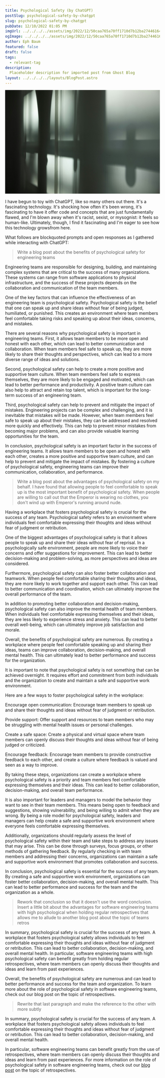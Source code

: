 ```yaml
---
title: Psychological Safety (by ChatGPT)
postSlug: psychological-safety-by-chatgpt
slug: psychological-safety-by-chatgpt
pubDate: 12/10/2022 01:05 PM
imgUrl: ../../../../assets/img/2022/12/50caa765a70ff1710d7b12ba274461642f31ad15.jpeg
ogImage: ../../../../assets/img/2022/12/50caa765a70ff1710d7b12ba274461642f31ad15.jpeg
author: Eph Baum
featured: false
draft: false
tags:
  - relevant-tag
description:
  Placeholder description for imported post from Ghost Blog
layout: ../../../../layouts/BlogPost.astro
---
```


![Featured Image](../../../../assets/img/2022/12/50caa765a70ff1710d7b12ba274461642f31ad15.jpeg)

I have begun to toy with ChatGPT, like so many others out there. It's a fascinating technology. It's shocking how often it's been wrong, it's fascinating to have it offer code and concepts that are just fundamentally flawed, and I'm blown away when it's racist, sexist, or mysognist: it feels so human-like. Ultimately, though, I find it fascinating and I'm eager to see how this technology growsfrom here.

What follows are blockquoted prompts and open responses as I gathered while interacting with ChatGPT:

> Write a blog post about the benefits of psychological safety for engineering teams

Engineering teams are responsible for designing, building, and maintaining complex systems that are critical to the success of many organizations. These systems can range from software applications to physical infrastructure, and the success of these projects depends on the collaboration and communication of the team members.

One of the key factors that can influence the effectiveness of an engineering team is psychological safety. Psychological safety is the belief that one can speak up and share ideas without fear of being judged, humiliated, or punished. This creates an environment where team members feel comfortable taking risks and speaking up about their ideas, concerns, and mistakes.

There are several reasons why psychological safety is important in engineering teams. First, it allows team members to be more open and honest with each other, which can lead to better communication and collaboration. When team members feel safe to speak up, they are more likely to share their thoughts and perspectives, which can lead to a more diverse range of ideas and solutions.

Second, psychological safety can help to create a more positive and supportive team culture. When team members feel safe to express themselves, they are more likely to be engaged and motivated, which can lead to better performance and productivity. A positive team culture can also help to attract and retain top talent, which is important for the long-term success of an engineering team.

Third, psychological safety can help to prevent and mitigate the impact of mistakes. Engineering projects can be complex and challenging, and it is inevitable that mistakes will be made. However, when team members feel safe to speak up about their mistakes, they can be addressed and resolved more quickly and effectively. This can help to prevent minor mistakes from becoming major problems, and can also provide valuable learning opportunities for the team.

In conclusion, psychological safety is an important factor in the success of engineering teams. It allows team members to be open and honest with each other, creates a more positive and supportive team culture, and can help to prevent and mitigate the impact of mistakes. By fostering a culture of psychological safety, engineering teams can improve their communication, collaboration, and performance.

> Write a blog post about the advantages of psychological safety on my behalf. I have found that allowing people to feel comfortable to speak up is the most important benefit of psychological safety. When people are willing to call out that the Emperor is wearing no clothes, you don't wind up with Emperor's running around nude.

Having a workplace that fosters psychological safety is crucial for the success of any team. Psychological safety refers to an environment where individuals feel comfortable expressing their thoughts and ideas without fear of judgment or retribution.

One of the biggest advantages of psychological safety is that it allows people to speak up and share their ideas without fear of reprisal. In a psychologically safe environment, people are more likely to voice their concerns and offer suggestions for improvement. This can lead to better decision-making and problem-solving, as more perspectives and ideas are considered.

Furthermore, psychological safety can also foster better collaboration and teamwork. When people feel comfortable sharing their thoughts and ideas, they are more likely to work together and support each other. This can lead to better communication and coordination, which can ultimately improve the overall performance of the team.

In addition to promoting better collaboration and decision-making, psychological safety can also improve the mental health of team members. When individuals feel comfortable expressing themselves and their ideas, they are less likely to experience stress and anxiety. This can lead to better overall well-being, which can ultimately improve job satisfaction and morale.

Overall, the benefits of psychological safety are numerous. By creating a workplace where people feel comfortable speaking up and sharing their ideas, teams can improve collaboration, decision-making, and overall mental health. This can ultimately lead to better performance and success for the organization.

It is important to note that psychological safety is not something that can be achieved overnight. It requires effort and commitment from both individuals and the organization to create and maintain a safe and supportive work environment.

Here are a few ways to foster psychological safety in the workplace:

Encourage open communication: Encourage team members to speak up and share their thoughts and ideas without fear of judgment or retribution.

Provide support: Offer support and resources to team members who may be struggling with mental health issues or personal challenges.

Create a safe space: Create a physical and virtual space where team members can openly discuss their thoughts and ideas without fear of being judged or criticized.

Encourage feedback: Encourage team members to provide constructive feedback to each other, and create a culture where feedback is valued and seen as a way to improve.

By taking these steps, organizations can create a workplace where psychological safety is a priority and team members feel comfortable expressing themselves and their ideas. This can lead to better collaboration, decision-making, and overall team performance.

It is also important for leaders and managers to model the behavior they want to see in their team members. This means being open to feedback and suggestions, showing vulnerability, and being willing to admit when they are wrong. By being a role model for psychological safety, leaders and managers can help create a safe and supportive work environment where everyone feels comfortable expressing themselves.

Additionally, organizations should regularly assess the level of psychological safety within their team and take steps to address any issues that may arise. This can be done through surveys, focus groups, or other methods of gathering feedback. By regularly checking in with team members and addressing their concerns, organizations can maintain a safe and supportive work environment that promotes collaboration and success.

In conclusion, psychological safety is essential for the success of any team. By creating a safe and supportive work environment, organizations can foster better collaboration, decision-making, and overall mental health. This can lead to better performance and success for the team and the organization as a whole.

> Rework that conclusion so that it doesn't use the word conclusion. Insert a little bit about the advantages for software engineering teams with high psychological when holding regular retrospectives that allows me to allude to another blog post about the topic of teams retros

In summary, psychological safety is crucial for the success of any team. A workplace that fosters psychological safety allows individuals to feel comfortable expressing their thoughts and ideas without fear of judgment or retribution. This can lead to better collaboration, decision-making, and overall mental health. In particular, software engineering teams with high psychological safety can benefit greatly from holding regular retrospectives, where team members can openly discuss their thoughts and ideas and learn from past experiences.

Overall, the benefits of psychological safety are numerous and can lead to better performance and success for the team and organization. To learn more about the role of psychological safety in software engineering teams, check out our blog post on the topic of retrospectives.

> Rewrite that last paragraph and make the reference to the other with more subtly

In summary, psychological safety is crucial for the success of any team. A workplace that fosters psychological safety allows individuals to feel comfortable expressing their thoughts and ideas without fear of judgment or retribution. This can lead to better collaboration, decision-making, and overall mental health.

In particular, software engineering teams can benefit greatly from the use of retrospectives, where team members can openly discuss their thoughts and ideas and learn from past experiences. For more information on the role of psychological safety in software engineering teams, check out our [blog post](__GHOST_URL__/engineering-retrospectives-feat-chatgpt/) on the topic of retrospectives.
